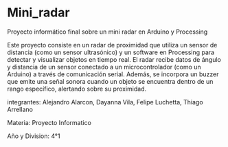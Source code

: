 # Mini_radar
Proyecto informático final sobre un mini radar en Arduino y Processing

Este proyecto consiste en un radar de proximidad que utiliza un sensor de distancia (como un sensor ultrasónico) y un software en Processing para detectar y visualizar objetos en tiempo real. El radar recibe datos de ángulo y distancia de un sensor conectado a un microcontrolador (como un Arduino) a través de comunicación serial. Además, se incorpora un buzzer que emite una señal sonora cuando un objeto se encuentra dentro de un rango específico, alertando sobre su proximidad.

integrantes: Alejandro Alarcon, Dayanna Vila, Felipe Luchetta, Thiago Arrellano 

Materia: Proyecto Informatico

Año y Division: 4°1
